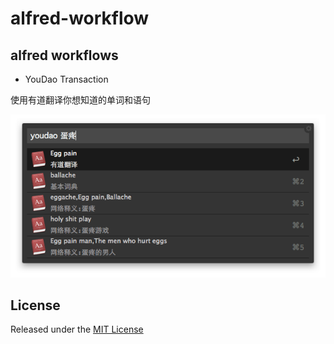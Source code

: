 alfred-workflow
===============

## alfred workflows

- YouDao Transaction

使用有道翻译你想知道的单词和语句

![](/Youdao/ch_en.png)

## License

Released under the [MIT License](http://www.opensource.org/licenses/MIT)

